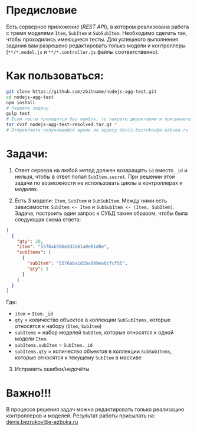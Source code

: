 # Предисловие
Есть серверное приложение (*REST API*), в котором реализована работа с тремя моделями ```Item```, ```SubItem``` и ```SubSubItem```. Необходимо сделать так, чтобы проходились имеющиеся тесты. Для успешного выполнения задания вам разрешено редактировать только модели и контроллеры (```**/*.model.js``` и ```**/*.controller.js``` файлы соответственно).

# Как пользоваться:
```bash
git clone https://github.com/zbitname/nodejs-agg-test.git
cd nodejs-agg-test
npm install
# Решаете задачу
gulp test
# Если тесты проходятся без ошибок, то пакуете директорию и присылаете нам
tar cvzf nodejs-agg-test-resolved.tar.gz *
# Отправляете получившийся архив по адресу denis.bezrukov@e-azbuka.ru
```

# Задачи:
1) Ответ сервера на любой метод должен возвращать ```id``` вместо ```_id``` и нельзя, чтобы в ответ попал ```SubItem.secret```. При решении этой задачи по возможности не использовать циклы в контроллерах и моделях.

2) Есть 3 модели: ```Item```, ```SubItem``` и ```SubSubItem```. Между ними есть зависимости: ```SubItem <- Item``` и ```SubSubItem <- (Item, SubItem)```.
Задача, построить *один* запрос к СУБД таким образом, чтобы была следующая схема ответа:
```json
[
  {
    "qty": 20,
    "item": "5576ab596e2d2d61a0e01d0e",
    "subItems": [
      {
        "subItem": "5576aba1d1ba899ea0cfcf55",
        "qty": 1
      }
    ]
  }
]
```
Где:
  - ```item``` = ```Item._id```
  - ```qty``` = количество объектов в коллекции ```SubSubItems```, которые относятся к набору (```Item```, ```SubItem```)
  - ```subItems``` = набор моделей ```SubItem```, которые относятся к одной модели ```Item```.
  - ```subItems.subItem``` = ```SubItem._id```
  - ```subItems.qty``` = количество объектов в коллекции ```SubSubItems```, которые относятся к текущему ```SubItem``` в массиве

3) Исправить ошибки/недочёты

# Важно!!!
В процессе решения задач можно редактировать только реализацию контроллеров и моделей.
Результат работы присылать на: denis.bezrukov@e-azbuka.ru